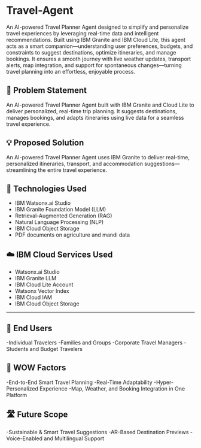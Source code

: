 # Travel-Agent

An AI-powered Travel Planner Agent designed to simplify and personalize travel experiences by leveraging real-time data and intelligent recommendations. Built using IBM Granite and IBM Cloud Lite, this agent acts as a smart companion—understanding user preferences, budgets, and constraints to suggest destinations, optimize itineraries, and manage bookings. It ensures a smooth journey with live weather updates, transport alerts, map integration, and support for spontaneous changes—turning travel planning into an effortless, enjoyable process.

## 🧩 Problem Statement
An AI-powered Travel Planner Agent built with IBM Granite and Cloud Lite to deliver personalized, real-time trip planning. It suggests destinations, manages bookings, and adapts itineraries using live data for a seamless travel experience.

## 💡 Proposed Solution
An AI-powered Travel Planner Agent uses IBM Granite to deliver real-time, personalized itineraries, transport, and accommodation suggestions—streamlining the entire travel experience.
## 🧠 Technologies Used

- IBM Watsonx.ai Studio  
- IBM Granite Foundation Model (LLM)  
- Retrieval-Augmented Generation (RAG)  
- Natural Language Processing (NLP)  
- IBM Cloud Object Storage  
- PDF documents on agriculture and mandi data  

## ☁️ IBM Cloud Services Used

- Watsonx.ai Studio  
- IBM Granite LLM  
- IBM Cloud Lite Account  
- Watsonx Vector Index  
- IBM Cloud IAM  
- IBM Cloud Object Storage  

---
## 👥 End Users
-Individual Travelers
-Families and Groups
-Corporate Travel Managers
-Students and Budget Travelers

## 🌟 WOW Factors
-End-to-End Smart Travel Planning
-Real-Time Adaptability
-Hyper-Personalized Experience
-Map, Weather, and Booking Integration in One Platform

## 🛣️ Future Scope
-Sustainable & Smart Travel Suggestions
-AR-Based Destination Previews
-Voice-Enabled and Multilingual Support
